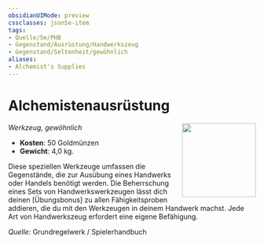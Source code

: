 ```yaml
---
obsidianUIMode: preview
cssclasses: json5e-item
tags:
- Quelle/5e/PHB
- Gegenstand/Ausrüstung/Handwerkszeug
- Gegenstand/Seltenheit/gewöhnlich
aliases:
- Alchemist's Supplies
---
```

# Alchemistenausrüstung
*Werkzeug, gewöhnlich*
<img src="Symbolik/Gegenstände.webp" align="right" width="150">

- **Kosten**: 50 Goldmünzen
- **Gewicht**: 4,0 kg.

Diese speziellen Werkzeuge umfassen die Gegenstände, die zur Ausübung eines Handwerks oder Handels benötigt werden. Die Beherrschung eines Sets von Handwerkswerkzeugen lässt dich deinen [Übungsbonus] zu allen Fähigkeitsproben addieren, die du mit den Werkzeugen in deinem Handwerk machst. Jede Art von Handwerkszeug erfordert eine eigene Befähigung.

*Quelle:* Grundregelwerk / Spielerhandbuch